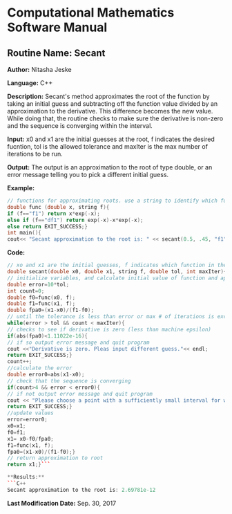 # Computational Mathematics Software Manual

## **Routine Name:** Secant

**Author:** Nitasha Jeske

**Language:** C++

**Description:** Secant's method approximates the root of the function by taking an initial guess and subtracting off the function value divided by an approximation to the derivative. This difference becomes the new value. While doing that, the routine checks to make sure the derivative is non-zero and the sequence is converging within the interval. 

**Input:** x0 and x1 are the initial guesses at the root, f indicates the desired fucntion, tol is the allowed tolerance and maxIter is the max number of iterations to be run. 

**Output:** The output is an approximation to the root of type double, or an error message telling you to pick a different initial guess. 

**Example:**
```C++
// functions for approximating roots. use a string to identify which function is called
double func (double x, string f){
if (f=="f1") return x*exp(-x);
else if (f=="df1") return exp(-x)-x*exp(-x);
else return EXIT_SUCCESS;}
int main(){
cout<< "Secant approximation to the root is: " << secant(0.5, .45, "f1", .0001, 10) <<endl;}
```

**Code:**
```C++
// xo and x1 are the initial guesses, f indicates which function in the func function
double secant(double x0, double x1, string f, double tol, int maxIter){
// initialize variables, and calculate initial value of function and approximate derivative
double error=10*tol;
int count=0;
double f0=func(x0, f);
double f1=func(x1, f);
double fpa0=(x1-x0)/(f1-f0);
// until the tolerance is less than error or max # of iterations is exceeded
while(error > tol && count < maxIter){
// checks to see if derivative is zero (less than machine epsilon)
if(abs(fpa0)<1.11022e-16){
// if so output error message and quit program
cout <<"Derivative is zero. Pleas input different guess."<< endl;
return EXIT_SUCCESS;}
count++;
//calculate the error
double error0=abs(x1-x0);
// check that the sequence is converging
if(count>4 && error < error0){
// if not output error message and quit program
cout << "Please choose a point with a sufficiently small interval for which the sequence will converge." << endl;
return EXIT_SUCCESS;}
//update values
error=error0;
x0=x1;
f0=f1;
x1= x0-f0/fpa0;
f1=func(x1, f);
fpa0=(x1-x0)/(f1-f0);}
// return approximation to root
return x1;}```

**Results:**  
```C++
Secant approximation to the root is: 2.69781e-12
```

**Last Modification Date:**
Sep. 30, 2017

